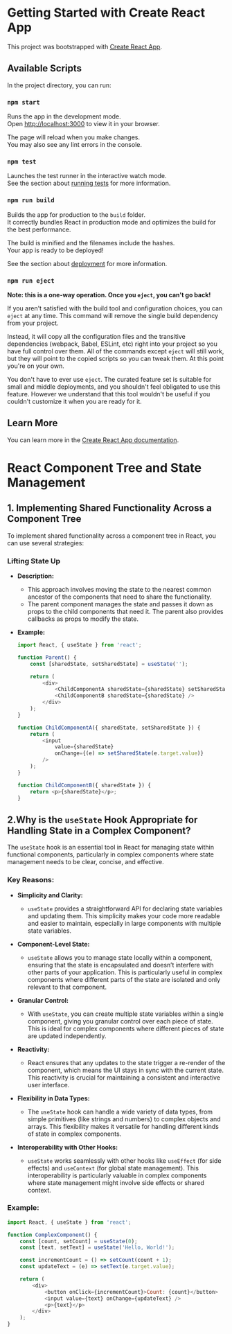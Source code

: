 # Getting Started with Create React App

This project was bootstrapped with [Create React App](https://github.com/facebook/create-react-app).

## Available Scripts

In the project directory, you can run:

### `npm start`

Runs the app in the development mode.\
Open [http://localhost:3000](http://localhost:3000) to view it in your browser.

The page will reload when you make changes.\
You may also see any lint errors in the console.

### `npm test`

Launches the test runner in the interactive watch mode.\
See the section about [running tests](https://facebook.github.io/create-react-app/docs/running-tests) for more information.

### `npm run build`

Builds the app for production to the `build` folder.\
It correctly bundles React in production mode and optimizes the build for the best performance.

The build is minified and the filenames include the hashes.\
Your app is ready to be deployed!

See the section about [deployment](https://facebook.github.io/create-react-app/docs/deployment) for more information.

### `npm run eject`

**Note: this is a one-way operation. Once you `eject`, you can't go back!**

If you aren't satisfied with the build tool and configuration choices, you can `eject` at any time. This command will remove the single build dependency from your project.

Instead, it will copy all the configuration files and the transitive dependencies (webpack, Babel, ESLint, etc) right into your project so you have full control over them. All of the commands except `eject` will still work, but they will point to the copied scripts so you can tweak them. At this point you're on your own.

You don't have to ever use `eject`. The curated feature set is suitable for small and middle deployments, and you shouldn't feel obligated to use this feature. However we understand that this tool wouldn't be useful if you couldn't customize it when you are ready for it.

## Learn More

You can learn more in the [Create React App documentation](https://facebook.github.io/create-react-app/docs/getting-started).



# React Component Tree and State Management

## 1. Implementing Shared Functionality Across a Component Tree

To implement shared functionality across a component tree in React, you can use several strategies:

### **Lifting State Up**

- **Description:** 
  - This approach involves moving the state to the nearest common ancestor of the components that need to share the functionality.
  - The parent component manages the state and passes it down as props to the child components that need it. The parent also provides callbacks as props to modify the state.

- **Example:**
  ```javascript
  import React, { useState } from 'react';

  function Parent() {
      const [sharedState, setSharedState] = useState('');

      return (
          <div>
              <ChildComponentA sharedState={sharedState} setSharedState={setSharedState} />
              <ChildComponentB sharedState={sharedState} />
          </div>
      );
  }

  function ChildComponentA({ sharedState, setSharedState }) {
      return (
          <input 
              value={sharedState} 
              onChange={(e) => setSharedState(e.target.value)} 
          />
      );
  }

  function ChildComponentB({ sharedState }) {
      return <p>{sharedState}</p>;
  }


## 2.Why is the `useState` Hook Appropriate for Handling State in a Complex Component?

The `useState` hook is an essential tool in React for managing state within functional components, particularly in complex components where state management needs to be clear, concise, and effective.

### Key Reasons:

- **Simplicity and Clarity:**
  - `useState` provides a straightforward API for declaring state variables and updating them. This simplicity makes your code more readable and easier to maintain, especially in large components with multiple state variables.

- **Component-Level State:**
  - `useState` allows you to manage state locally within a component, ensuring that the state is encapsulated and doesn’t interfere with other parts of your application. This is particularly useful in complex components where different parts of the state are isolated and only relevant to that component.

- **Granular Control:**
  - With `useState`, you can create multiple state variables within a single component, giving you granular control over each piece of state. This is ideal for complex components where different pieces of state are updated independently.

- **Reactivity:**
  - React ensures that any updates to the state trigger a re-render of the component, which means the UI stays in sync with the current state. This reactivity is crucial for maintaining a consistent and interactive user interface.

- **Flexibility in Data Types:**
  - The `useState` hook can handle a wide variety of data types, from simple primitives (like strings and numbers) to complex objects and arrays. This flexibility makes it versatile for handling different kinds of state in complex components.

- **Interoperability with Other Hooks:**
  - `useState` works seamlessly with other hooks like `useEffect` (for side effects) and `useContext` (for global state management). This interoperability is particularly valuable in complex components where state management might involve side effects or shared context.

### Example:

```javascript
import React, { useState } from 'react';

function ComplexComponent() {
    const [count, setCount] = useState(0);
    const [text, setText] = useState('Hello, World!');

    const incrementCount = () => setCount(count + 1);
    const updateText = (e) => setText(e.target.value);

    return (
        <div>
            <button onClick={incrementCount}>Count: {count}</button>
            <input value={text} onChange={updateText} />
            <p>{text}</p>
        </div>
    );
}

